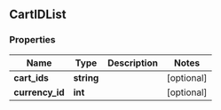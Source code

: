 ## CartIDList

### Properties
Name | Type | Description | Notes
------------ | ------------- | ------------- | -------------
**cart_ids** | **string** |  | [optional] 
**currency_id** | **int** |  | [optional] 


